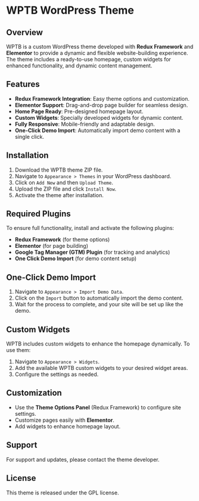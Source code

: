 # WPTB WordPress Theme

## Overview
WPTB is a custom WordPress theme developed with **Redux Framework** and **Elementor** to provide a dynamic and flexible website-building experience. The theme includes a ready-to-use homepage, custom widgets for enhanced functionality, and dynamic content management.

## Features
- **Redux Framework Integration**: Easy theme options and customization.
- **Elementor Support**: Drag-and-drop page builder for seamless design.
- **Home Page Ready**: Pre-designed homepage layout.
- **Custom Widgets**: Specially developed widgets for dynamic content.
- **Fully Responsive**: Mobile-friendly and adaptable design.
- **One-Click Demo Import**: Automatically import demo content with a single click.

## Installation
1. Download the WPTB theme ZIP file.
2. Navigate to `Appearance > Themes` in your WordPress dashboard.
3. Click on `Add New` and then `Upload Theme`.
4. Upload the ZIP file and click `Install Now`.
5. Activate the theme after installation.

## Required Plugins
To ensure full functionality, install and activate the following plugins:
- **Redux Framework** (for theme options)
- **Elementor** (for page building)
- **Google Tag Manager (GTM) Plugin** (for tracking and analytics)
- **One Click Demo Import** (for demo content setup)

## One-Click Demo Import
1. Navigate to `Appearance > Import Demo Data`.
2. Click on the `Import` button to automatically import the demo content.
3. Wait for the process to complete, and your site will be set up like the demo.

## Custom Widgets
WPTB includes custom widgets to enhance the homepage dynamically. To use them:
1. Navigate to `Appearance > Widgets`.
2. Add the available WPTB custom widgets to your desired widget areas.
3. Configure the settings as needed.

## Customization
- Use the **Theme Options Panel** (Redux Framework) to configure site settings.
- Customize pages easily with **Elementor**.
- Add widgets to enhance homepage layout.

## Support
For support and updates, please contact the theme developer.

## License
This theme is released under the GPL license.

